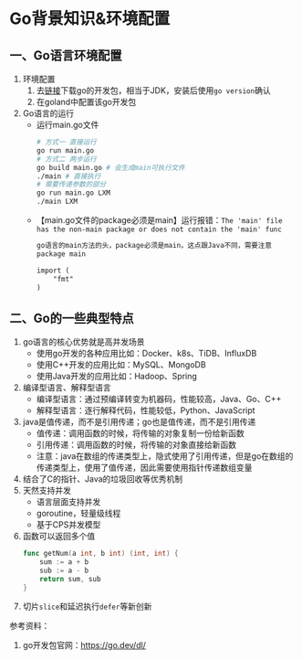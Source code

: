 # Go背景知识&环境配置

## 一、Go语言环境配置
1. 环境配置
    1. 去[链接](https://go.dev/dl/)下载go的开发包，相当于JDK，安装后使用`go version`确认
    2. 在goland中配置该go开发包
2. Go语言的运行
    - 运行main.go文件
      ```bash
      # 方式一 直接运行
      go run main.go
      # 方式二 两步运行
      go build main.go # 会生成main可执行文件 
      ./main # 直接执行
      # 需要传递参数的部分
      go run main.go LXM
      ./main LXM
      ```
    - 【main.go文件的package必须是main】运行报错：`The 'main' file has the non-main package or does not contain the 'main' func`
      ```txt
      go语言的main方法的头，package必须是main，这点跟Java不同，需要注意
      package main
      
      import (
          "fmt"
      )
      ```
      
## 二、Go的一些典型特点
1. go语言的核心优势就是高并发场景
   - 使用go开发的各种应用比如：Docker、k8s、TiDB、InfluxDB
   - 使用C++开发的应用比如：MySQL、MongoDB
   - 使用Java开发的应用比如：Hadoop、Spring
2. 编译型语言、解释型语言
   - 编译型语言：通过预编译转变为机器码，性能较高，Java、Go、C++
   - 解释型语言：逐行解释代码，性能较低，Python、JavaScript
3. java是值传递，而不是引用传递；go也是值传递，而不是引用传递
   - 值传递：调用函数的时候，将传输的对象复制一份给新函数
   - 引用传递：调用函数的时候，将传输的对象直接给新函数
   - 注意：java在数组的传递类型上，隐式使用了引用传递，但是go在数组的传递类型上，使用了值传递，因此需要使用指针传递数组变量
4. 结合了C的指针、Java的垃圾回收等优秀机制
5. 天然支持并发
   - 语言层面支持并发
   - goroutine，轻量级线程
   - 基于CPS并发模型
6. 函数可以返回多个值
   ```go
   func getNum(a int, b int) (int, int) {
       sum := a + b
       sub := a - b
       return sum, sub
   }
   ```
7. 切片`slice`和延迟执行`defer`等新创新


参考资料：
1. go开发包官网：https://go.dev/dl/